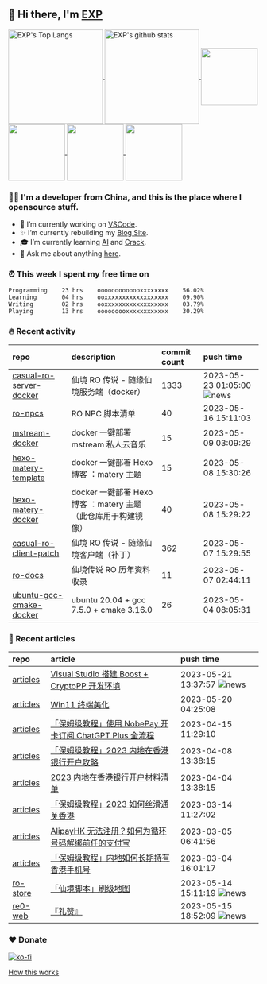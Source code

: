 ## 👋  Hi there, I'm [EXP](https://exp-blog.com)

<!--BGN_SECTION:github-readme-stats-->
<a href="https://exp-blog.com" target="_blank">
  <img height="190" align="center" src="https://github-readme-stats.vercel.app/api/top-langs/?username=lyy289065406&hide=HTML,CSS,TSQL&theme=great-gatsby" alt="EXP's Top Langs" />
</a>
<a href="https://exp-blog.com" target="_blank">
  <img height="190" align="center" src="https://github-readme-stats.vercel.app/api?username=lyy289065406&count_private=true&show_icons=true&theme=nightowl" alt="EXP's github stats" />
</a>



<a href="https://exp-blog.com" target="_blank">
  <img height="114" align="center" src="https://github-readme-stats.vercel.app/api/pin/?username=lyy289065406&repo=exp-blog&theme=nord" />
</a>

<a href="https://github.com/lyy289065406/threat-broadcast" target="_blank">
  <img height="114" align="center" src="https://github-readme-stats.vercel.app/api/pin/?username=lyy289065406&repo=threat-broadcast&theme=nord" />
</a>

<a href="https://github.com/lyy289065406/CTF-Solving-Reports" target="_blank">
  <img height="114" align="center" src="https://github-readme-stats.vercel.app/api/pin/?username=lyy289065406&repo=CTF-Solving-Reports&theme=nord" />
</a>

<a href="https://github.com/lyy289065406/POJ-Solving-Reports" target="_blank">
  <img height="114" align="center" src="https://github-readme-stats.vercel.app/api/pin/?username=lyy289065406&repo=POJ-Solving-Reports&theme=nord" />
</a>

<!--END_SECTION:github-readme-stats-->



### 👨‍💻  I'm a developer from China, and this is the place where I opensource stuff.
<!--BGN_SECTION:introduction-->
- 🐾 I’m currently working on [VSCode](https://code.visualstudio.com/).
- ✨ I’m currently rebuilding my [Blog Site](https://github.com/lyy289065406/hexo-blog).
- 🎓 I’m currently learning [AI](https://github.com/lyy289065406/AI-visual-training-cheater) and [Crack](https://github.com/lyy289065406/crack-notes).
- 💬 Ask me about anything [here](https://github.com/lyy289065406/lyy289065406/issues).
<!--BGN_SECTION:introduction-->



### ⏰  This week I spent my free time on
<!-- BGN_SECTION:weektime -->
```text
Programming    23 hrs    ooooooooooooxxxxxxxx    56.02%
Learning       04 hrs    ooxxxxxxxxxxxxxxxxxx    09.90%
Writing        02 hrs    ooxxxxxxxxxxxxxxxxxx    03.79%
Playing        13 hrs    ooooooooxxxxxxxxxxxx    30.29%
```
<!-- END_SECTION:weektime -->



### 🔥  Recent activity
<!-- BGN_SECTION:activity -->
| repo | description | commit count | push time |
|:------|:------|:------|:------|
| [casual-ro-server-docker](https://github.com/Casual-Ragnarok/casual-ro-server-docker) | 仙境 RO 传说 - 随缘仙境服务端（docker） | 1333 | 2023-05-23 01:05:00 ![news](https://github.com/lyy289065406/lyy289065406/blob/master/imgs/new.gif) |
| [ro-npcs](https://github.com/Casual-Ragnarok/ro-npcs) | RO NPC 脚本清单 | 40 | 2023-05-16 15:11:03  |
| [mstream-docker](https://github.com/EXP-Tools/mstream-docker) | docker 一键部署 mstream 私人云音乐 | 15 | 2023-05-09 03:09:29  |
| [hexo-matery-template](https://github.com/EXP-Docs/hexo-matery-template) | docker 一键部署 Hexo 博客 ：matery 主题 | 15 | 2023-05-08 15:30:26  |
| [hexo-matery-docker](https://github.com/EXP-Docs/hexo-matery-docker) | docker 一键部署 Hexo 博客 ：matery 主题（此仓库用于构建镜像） | 40 | 2023-05-08 15:29:22  |
| [casual-ro-client-patch](https://github.com/Casual-Ragnarok/casual-ro-client-patch) | 仙境 RO 传说 - 随缘仙境客户端（补丁） | 362 | 2023-05-07 15:29:55  |
| [ro-docs](https://github.com/Casual-Ragnarok/ro-docs) | 仙境传说 RO 历年资料收录 | 11 | 2023-05-07 02:44:11  |
| [ubuntu-gcc-cmake-docker](https://github.com/EXP-Tools/ubuntu-gcc-cmake-docker) | ubuntu 20.04 + gcc 7.5.0 + cmake 3.16.0 | 26 | 2023-05-04 08:05:31  |
<!-- END_SECTION:activity -->



### 📝  Recent articles
<!-- BGN_SECTION:article -->
| repo | article | push time |
|:------|:------|:------|
| [articles](https://github.com/lyy289065406/articles) | [Visual Studio 搭建 Boost + CryptoPP 开发环境](https://exp-blog.com/lang/vs-da-jian-boostcryptopp-kai-fa-huan-jing/) | 2023-05-21 13:37:57 ![news](https://github.com/lyy289065406/lyy289065406/blob/master/imgs/new.gif) |
| [articles](https://github.com/lyy289065406/articles) | [Win11 终端美化](https://exp-blog.com/tools/win11-terminal-beautification/) | 2023-05-20 04:25:08  |
| [articles](https://github.com/lyy289065406/articles) | [「保姆级教程」使用 NobePay 开卡订阅 ChatGPT Plus 全流程](https://exp-blog.com/tools/bao-mu-ji-jiao-cheng-shi-yong-nobepay-kai-qia-ding-yue-chatgpt-quan-liu-cheng/) | 2023-04-15 11:29:10  |
| [articles](https://github.com/lyy289065406/articles) | [「保姆级教程」2023 内地在香港银行开户攻略](https://exp-blog.com/travel/bao-mu-ji-jiao-cheng-2023-nei-di-zai-xiang-gang-yin-xing-kai-hu-gong-lue/) | 2023-04-08 13:38:15  |
| [articles](https://github.com/lyy289065406/articles) | [2023 内地在香港银行开户材料清单](https://exp-blog.com/travel/2023-nei-di-zai-xiang-gang-yin-xing-kai-hu-cai-liao-qing-dan/) | 2023-04-04 13:38:15  |
| [articles](https://github.com/lyy289065406/articles) | [「保姆级教程」2023 如何丝滑通关香港](https://exp-blog.com/travel/bao-mu-ji-jiao-cheng-2023-ru-he-si-hua-tong-guan-xiang-gang/) | 2023-03-14 11:27:02  |
| [articles](https://github.com/lyy289065406/articles) | [AlipayHK 无法注册？如何为循环号码解绑前任的支付宝](https://exp-blog.com/travel/ru-he-wei-xun-huan-hao-ma-jie-bang-qian-ren-de-alipayhk/) | 2023-03-05 06:41:56  |
| [articles](https://github.com/lyy289065406/articles) | [「保姆级教程」内地如何长期持有香港手机号](https://exp-blog.com/travel/bao-mu-ji-jiao-cheng-nei-di-ru-he-yong-jiu-chi-you-xiang-gang-shou-ji-hao/) | 2023-03-04 16:01:17  |
| [ro-store](https://github.com/Casual-Ragnarok/ro-store) | [「仙境脚本」刷级地图](https://store.ragnarok.buzz/game/ro/npc/1095-brushlevel/readme/) | 2023-05-14 15:11:19 ![news](https://github.com/lyy289065406/lyy289065406/blob/master/imgs/new.gif) |
| [re0-web](https://github.com/re-zero-khis/re0-web) | [&#x300E;&#x793C;&#x8D5E;&#x300F;](https://rezero.buzz/gitbook/book/markdown/ch/chapter080/15.html) | 2023-05-15 18:52:09 ![news](https://github.com/lyy289065406/lyy289065406/blob/master/imgs/new.gif) |
<!-- END_SECTION:article -->


### ❤️ Donate

[![ko-fi](https://ko-fi.com/img/githubbutton_sm.svg)](https://ko-fi.com/D1D3I0KL5)



<a align="right" href="https://github.com/lyy289065406/lyy289065406/blob/master/How_this_works.md">How this works</a>

<!-- -------------------------------------- -->
<!-- more emoji : http://emojihomepage.com/ -->
<!-- -------------------------------------- -->
